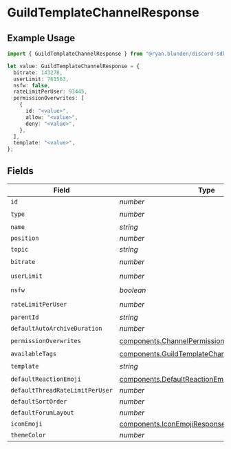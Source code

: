 # GuildTemplateChannelResponse

## Example Usage

```typescript
import { GuildTemplateChannelResponse } from "@ryan.blunden/discord-sdk/models/components";

let value: GuildTemplateChannelResponse = {
  bitrate: 143278,
  userLimit: 761563,
  nsfw: false,
  rateLimitPerUser: 93445,
  permissionOverwrites: [
    {
      id: "<value>",
      allow: "<value>",
      deny: "<value>",
    },
  ],
  template: "<value>",
};
```

## Fields

| Field                                                                                                            | Type                                                                                                             | Required                                                                                                         | Description                                                                                                      |
| ---------------------------------------------------------------------------------------------------------------- | ---------------------------------------------------------------------------------------------------------------- | ---------------------------------------------------------------------------------------------------------------- | ---------------------------------------------------------------------------------------------------------------- |
| `id`                                                                                                             | *number*                                                                                                         | :heavy_minus_sign:                                                                                               | N/A                                                                                                              |
| `type`                                                                                                           | *number*                                                                                                         | :heavy_check_mark:                                                                                               | N/A                                                                                                              |
| `name`                                                                                                           | *string*                                                                                                         | :heavy_minus_sign:                                                                                               | N/A                                                                                                              |
| `position`                                                                                                       | *number*                                                                                                         | :heavy_minus_sign:                                                                                               | N/A                                                                                                              |
| `topic`                                                                                                          | *string*                                                                                                         | :heavy_minus_sign:                                                                                               | N/A                                                                                                              |
| `bitrate`                                                                                                        | *number*                                                                                                         | :heavy_check_mark:                                                                                               | N/A                                                                                                              |
| `userLimit`                                                                                                      | *number*                                                                                                         | :heavy_check_mark:                                                                                               | N/A                                                                                                              |
| `nsfw`                                                                                                           | *boolean*                                                                                                        | :heavy_check_mark:                                                                                               | N/A                                                                                                              |
| `rateLimitPerUser`                                                                                               | *number*                                                                                                         | :heavy_check_mark:                                                                                               | N/A                                                                                                              |
| `parentId`                                                                                                       | *string*                                                                                                         | :heavy_minus_sign:                                                                                               | N/A                                                                                                              |
| `defaultAutoArchiveDuration`                                                                                     | *number*                                                                                                         | :heavy_minus_sign:                                                                                               | N/A                                                                                                              |
| `permissionOverwrites`                                                                                           | [components.ChannelPermissionOverwriteResponse](../../models/components/channelpermissionoverwriteresponse.md)[] | :heavy_check_mark:                                                                                               | N/A                                                                                                              |
| `availableTags`                                                                                                  | [components.GuildTemplateChannelTags](../../models/components/guildtemplatechanneltags.md)[]                     | :heavy_minus_sign:                                                                                               | N/A                                                                                                              |
| `template`                                                                                                       | *string*                                                                                                         | :heavy_check_mark:                                                                                               | N/A                                                                                                              |
| `defaultReactionEmoji`                                                                                           | [components.DefaultReactionEmojiResponse](../../models/components/defaultreactionemojiresponse.md)               | :heavy_minus_sign:                                                                                               | N/A                                                                                                              |
| `defaultThreadRateLimitPerUser`                                                                                  | *number*                                                                                                         | :heavy_minus_sign:                                                                                               | N/A                                                                                                              |
| `defaultSortOrder`                                                                                               | *number*                                                                                                         | :heavy_minus_sign:                                                                                               | N/A                                                                                                              |
| `defaultForumLayout`                                                                                             | *number*                                                                                                         | :heavy_minus_sign:                                                                                               | N/A                                                                                                              |
| `iconEmoji`                                                                                                      | [components.IconEmojiResponse](../../models/components/iconemojiresponse.md)                                     | :heavy_minus_sign:                                                                                               | N/A                                                                                                              |
| `themeColor`                                                                                                     | *number*                                                                                                         | :heavy_minus_sign:                                                                                               | N/A                                                                                                              |